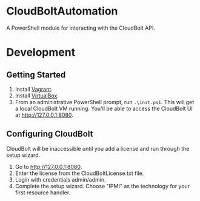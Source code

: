 # CloudBoltAutomation
A PowerShell module for interacting with the CloudBolt API.

# Development

## Getting Started

1. Install [Vagrant](https://varantup.com).
2. Install [VirtualBox](https://www.virtualbox.org/).
3. From an administrative PowerShell prompt, run `.\init.ps1`. This will get a local CloudBolt VM running. You'll be able to access the CloudBolt UI at http://127.0.0.1:8080. 

## Configuring CloudBolt

CloudBolt will be inaccessible until you add a license and run through the setup wizard.

1. Go to http://127.0.0.1:8080.
2. Enter the license from the CloudBoltLicense.txt file.
3. Login with credentials admin/admin.
4. Complete the setup wizard. Choose "IPMI" as the technology for your first resource handler.
